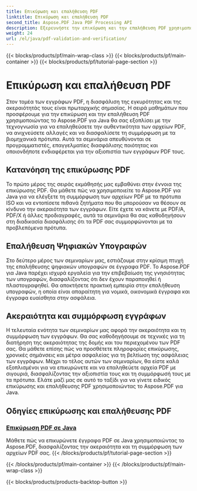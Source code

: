 ```yaml
---
title: Επικύρωση και επαλήθευση PDF
linktitle: Επικύρωση και επαλήθευση PDF
second_title: Aspose.PDF Java PDF Processing API
description: Εξερευνήστε την επικύρωση και την επαλήθευση PDF χρησιμοποιώντας το Aspose.PDF για Java. Διασφαλίστε την ακεραιότητα και τη συμμόρφωση των εγγράφων στα ολοκληρωμένα σεμινάρια μας.
weight: 24
url: /el/java/pdf-validation-and-verification/
---
```


{{< blocks/products/pf/main-wrap-class >}}
{{< blocks/products/pf/main-container >}}
{{< blocks/products/pf/tutorial-page-section >}}

# Επικύρωση και επαλήθευση PDF


Στον τομέα των εγγράφων PDF, η διασφάλιση της εγκυρότητας και της ακεραιότητάς τους είναι πρωταρχικής σημασίας. Η σειρά μαθημάτων που προσφέρουμε για την επικύρωση και την επαλήθευση PDF χρησιμοποιώντας το Aspose.PDF για Java θα σας εξοπλίσει με την τεχνογνωσία για να επαληθεύσετε την αυθεντικότητα των αρχείων PDF, να ανιχνεύσετε αλλαγές και να διασφαλίσετε τη συμμόρφωση με τα βιομηχανικά πρότυπα. Αυτά τα σεμινάρια απευθύνονται σε προγραμματιστές, επαγγελματίες διασφάλισης ποιότητας και οποιονδήποτε ενδιαφέρεται για την αξιοπιστία των εγγράφων PDF τους.

## Κατανόηση της επικύρωσης PDF

Το πρώτο μέρος της σειράς εκμάθησής μας εμβαθύνει στην έννοια της επικύρωσης PDF. Θα μάθετε πώς να χρησιμοποιείτε το Aspose.PDF για Java για να ελέγξετε τη συμμόρφωση των αρχείων PDF με τα πρότυπα ISO και να εντοπίσετε πιθανά ζητήματα που θα μπορούσαν να θέσουν σε κίνδυνο την ακεραιότητα των εγγράφων. Είτε έχετε να κάνετε με PDF/A, PDF/X ή άλλες προδιαγραφές, αυτά τα σεμινάρια θα σας καθοδηγήσουν στη διαδικασία διασφάλισης ότι τα PDF σας συμμορφώνονται με τα προβλεπόμενα πρότυπα.

## Επαλήθευση Ψηφιακών Υπογραφών

Στο δεύτερο μέρος των σεμιναρίων μας, εστιάζουμε στην κρίσιμη πτυχή της επαλήθευσης ψηφιακών υπογραφών σε έγγραφα PDF. Το Aspose.PDF για Java παρέχει ισχυρά εργαλεία για την επιβεβαίωση της γνησιότητας των υπογραφών, διασφαλίζοντας ότι δεν έχουν παραποιηθεί ή πλαστογραφηθεί. Θα αποκτήσετε πρακτική εμπειρία στην επαλήθευση υπογραφών, η οποία είναι απαραίτητη για νομικά, οικονομικά έγγραφα και έγγραφα ευαίσθητα στην ασφάλεια.

## Ακεραιότητα και συμμόρφωση εγγράφων

Η τελευταία ενότητα των σεμιναρίων μας αφορά την ακεραιότητα και τη συμμόρφωση των εγγράφων. Θα σας καθοδηγήσουμε σε τεχνικές για τη διατήρηση της ακεραιότητας της δομής και του περιεχομένου των PDF σας. Θα μάθετε επίσης πώς να προσθέτετε πληροφορίες επικύρωσης, χρονικές σημάνσεις και μέτρα ασφαλείας για τη βελτίωση της ασφάλειας των εγγράφων. Μέχρι το τέλος αυτών των σεμιναρίων, θα είστε καλά εξοπλισμένοι για να επικυρώνετε και να επαληθεύετε αρχεία PDF με σιγουριά, διασφαλίζοντας την αξιοπιστία τους και τη συμμόρφωσή τους με τα πρότυπα. Ελάτε μαζί μας σε αυτό το ταξίδι για να γίνετε ειδικός επικύρωσης και επαλήθευσης PDF χρησιμοποιώντας το Aspose.PDF για Java.

## Οδηγίες επικύρωσης και επαλήθευσης PDF
### [Επικύρωση PDF σε Java](./validate-pdf-in-java/)
Μάθετε πώς να επικυρώνετε έγγραφα PDF σε Java χρησιμοποιώντας το Aspose.PDF, διασφαλίζοντας την ακεραιότητα και τη συμμόρφωση των αρχείων PDF σας.
{{< /blocks/products/pf/tutorial-page-section >}}

{{< /blocks/products/pf/main-container >}}
{{< /blocks/products/pf/main-wrap-class >}}

{{< blocks/products/products-backtop-button >}}
